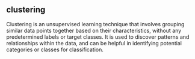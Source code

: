 ## clustering
Clustering is an unsupervised learning technique that involves grouping similar data points together based on their characteristics, without any predetermined labels or target classes. It is used to discover patterns and relationships within the data, and can be helpful in identifying potential categories or classes for classification.

